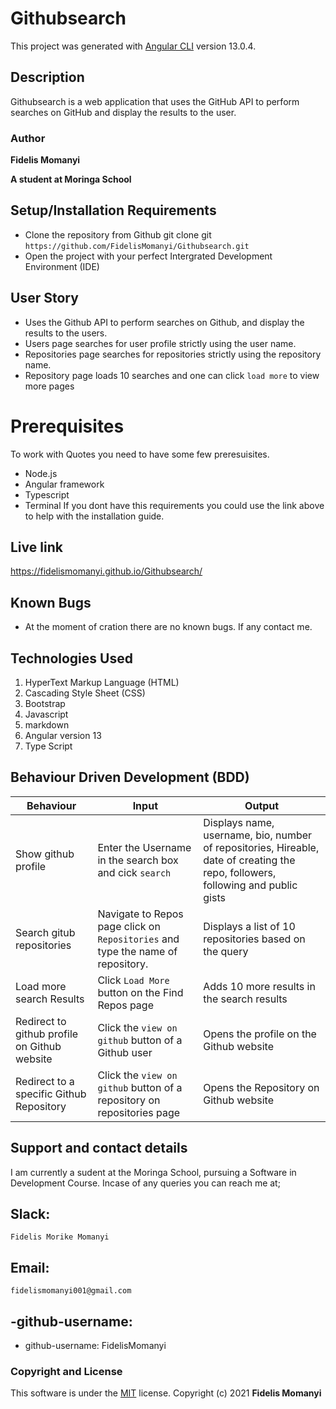 # Githubsearch

This project was generated with [Angular CLI](https://github.com/angular/angular-cli) version 13.0.4.


## Description

Githubsearch is a web application that uses the GitHub API to perform searches on GitHub and display the results to the user.

### Author

**Fidelis Momanyi**

**A student at Moringa School**
## Setup/Installation Requirements

* Clone the repository from Github
git clone git ```https://github.com/FidelisMomanyi/Githubsearch.git```
* Open the project with your perfect Intergrated Development Environment (IDE)

## User Story
- Uses the Github API to perform searches on Github, and display the results to the users.
- Users page searches for user profile strictly using the user name.
- Repositories page searches for repositories strictly using the repository name.
- Repository page loads 10 searches and one can click `load more` to view more pages

# Prerequisites
To work with Quotes you need to have some few preresuisites.
- Node.js
- Angular framework
- Typescript
- Terminal
If you dont have this requirements you could use the link above to help with the installation guide.

## Live link

https://fidelismomanyi.github.io/Githubsearch/

## Known Bugs

* At the moment of cration there are no known bugs. If any contact me.

## Technologies Used

1. HyperText Markup Language (HTML)
2. Cascading Style Sheet (CSS)
3. Bootstrap
4. Javascript
5. markdown
6. Angular version 13
7. Type Script

## Behaviour Driven Development (BDD)

| Behaviour | Input | Output |
| --------- | ------| ------ |
|Show github profile|Enter the Username in the search box and cick `search`|Displays name, username, bio, number of repositories, Hireable, date of creating the repo, followers, following and public gists|
|Search gitub repositories | Navigate to Repos page click on `Repositories` and type the name of repository.|Displays a list of 10 repositories based on the query|
|Load more search Results |Click `Load More` button on the Find Repos page |Adds 10 more results in the search results|
|Redirect to github profile on Github website | Click the `view on github` button of a Github user | Opens the profile on the Github website|
|Redirect to a specific Github Repository | Click the `view on github` button of a repository on repositories page | Opens the Repository on Github website |

## Support and contact details

I am currently a sudent at the Moringa School, pursuing a Software in Development Course.
Incase of any queries you can reach me at;

## Slack: 
```
Fidelis Morike Momanyi
```
## Email:
```
fidelismomanyi001@gmail.com
```
## -github-username:
* github-username: FidelisMomanyi

### Copyright and License
This software is under the [MIT](License) license. Copyright (c) 2021 **Fidelis Momanyi**

